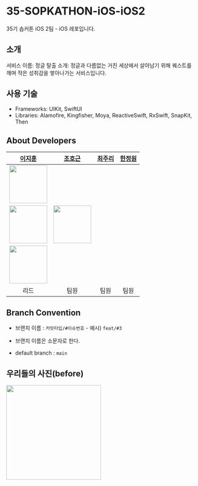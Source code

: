 # 35-SOPKATHON-iOS-iOS2
35기 솝커톤 iOS 2팀 - iOS 레포입니다.

## 소개
서비스 이름: 정글 탈출
소개: 정글과 다름없는 거친 세상에서 살아남기 위해 퀘스트를 깨며 작은 성취감을 쌓아나가는 서비스입니다.

## 사용 기술
* Frameworks: UIKit, SwiftUI
* Libraries: Alamofire, Kingfisher, Moya, ReactiveSwift, RxSwift, SnapKit, Then

## About Developers
|[이지훈](https://github.com/hooni0918)|[조호근](https://github.com/joho2022)|[최주리](https://github.com/juri123123)|[한정원](https://github.com/Gardeniaa101)|
|:---:|:---:|:---:|:---:|
|<img src = "https://github.com/user-attachments/assets/16af9a50-880a-4084-a787-ce82e5804ca3" width ="100">
|<img src = "https://avatars.githubusercontent.com/u/104732020?v=4" width ="100">|<img src = "https://avatars.githubusercontent.com/u/80569323?v=4" width ="100">
|<img src = "https://avatars.githubusercontent.com/u/164545050?v=4" width ="100">|
|리드|팀원|팀원|팀원|

## Branch Convention
* 브랜치 이름 : `커밋타입/#이슈번호` - 예시) `feat/#3`

- 브랜치 이름은 소문자로 한다.

- default branch : `main`

## 우리들의 사진(before)
<img src = "https://github.com/user-attachments/assets/639cc2f5-b854-4fdd-9ab7-5c97fc75f92c" width ="250">
